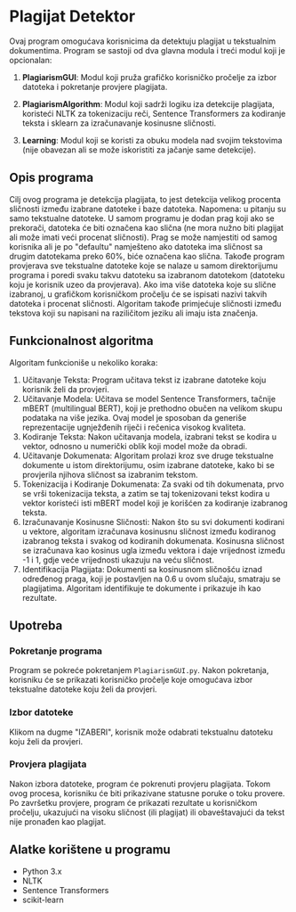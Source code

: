 # Plagijat Detektor

Ovaj program omogućava korisnicima da detektuju plagijat u tekstualnim dokumentima. Program se sastoji od dva glavna modula i treći modul koji je opcionalan:

1. **PlagiarismGUI**: Modul koji pruža grafičko korisničko pročelje za izbor datoteka i pokretanje provjere plagijata.
   
2. **PlagiarismAlgorithm**: Modul koji sadrži logiku iza detekcije plagijata, koristeći NLTK za tokenizaciju reči, Sentence Transformers za kodiranje teksta i sklearn za izračunavanje kosinusne sličnosti.

3. **Learning**: Modul koji se koristi za obuku modela nad svojim tekstovima (nije obavezan ali se može iskoristiti za jačanje same detekcije).

## Opis programa

Cilj ovog programa je detekcija plagijata, to jest detekcija velikog procenta sličnosti između izabrane datoteke i baze datoteka. Napomena: u pitanju su samo tekstualne datoteke. U samom programu je dodan prag koji ako se prekorači, datoteka će biti označena kao slična (ne mora nužno biti plagijat ali može imati veći procenat sličnosti). Prag se može namjestiti od samog korisnika ali je po "defaultu" namješteno ako datoteka ima sličnost sa drugim datotekama preko 60%, biće označena kao slična. Takođe program provjerava sve tekstualne datoteke koje se nalaze u samom direktorijumu programa i poredi svaku takvu datoteku sa izabranom datotekom (datoteku koju je korisnik uzeo da provjerava). Ako ima više datoteka koje su slične izabranoj, u grafičkom korisničkom pročelju će se ispisati nazivi takvih datoteka i procenat sličnosti. Algoritam takođe primjećuje sličnosti između tekstova koji su napisani na raziličitom jeziku ali imaju ista značenja.

## Funkcionalnost algoritma

Algoritam funkcioniše u nekoliko koraka:
1. Učitavanje Teksta: Program učitava tekst iz izabrane datoteke koju korisnik želi da provjeri.
3. Učitavanje Modela: Učitava se model Sentence Transformers, tačnije mBERT (multilingual BERT), koji je prethodno obučen na velikom skupu podataka na više jezika. Ovaj model je sposoban da generiše reprezentacije ugnježđenih riječi i rečenica visokog kvaliteta.
4. Kodiranje Teksta: Nakon učitavanja modela, izabrani tekst se kodira u vektor, odnosno u numerički oblik koji model može da obradi.
5. Učitavanje Dokumenata: Algoritam prolazi kroz sve druge tekstualne dokumente u istom direktorijumu, osim izabrane datoteke, kako bi se provjerila njihova sličnost sa izabranim tekstom.
6. Tokenizacija i Kodiranje Dokumenata: Za svaki od tih dokumenata, prvo se vrši tokenizacija teksta, a zatim se taj tokenizovani tekst kodira u vektor koristeći isti mBERT model koji je korišćen za kodiranje izabranog teksta.
7. Izračunavanje Kosinusne Sličnosti: Nakon što su svi dokumenti kodirani u vektore, algoritam izračunava kosinusnu sličnost između kodiranog izabranog teksta i svakog od kodiranih dokumenata. Kosinusna sličnost se izračunava kao kosinus ugla između vektora i daje vrijednost između -1 i 1, gdje veće vrijednosti ukazuju na veću sličnost.
8. Identifikacija Plagijata: Dokumenti sa kosinusnom sličnošću iznad određenog praga, koji je postavljen na 0.6 u ovom slučaju, smatraju se plagijatima. Algoritam identifikuje te dokumente i prikazuje ih kao rezultate.

## Upotreba

### Pokretanje programa

Program se pokreće pokretanjem `PlagiarismGUI.py`. Nakon pokretanja, korisniku će se prikazati korisničko pročelje koje omogućava izbor tekstualne datoteke koju želi da provjeri.

### Izbor datoteke

Klikom na dugme "IZABERI", korisnik može odabrati tekstualnu datoteku koju želi da provjeri.

### Provjera plagijata

Nakon izbora datoteke, program će pokrenuti provjeru plagijata. Tokom ovog procesa, korisniku će biti prikazivane statusne poruke o toku provere. Po završetku provjere, program će prikazati rezultate u korisničkom pročelju, ukazujući na visoku sličnost (ili plagijat) ili obaveštavajući da tekst nije pronađen kao plagijat.

## Alatke korištene u programu

- Python 3.x
- NLTK
- Sentence Transformers
- scikit-learn

